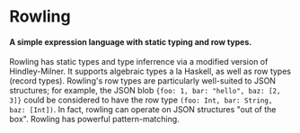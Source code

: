 # Rowling

#### A simple expression language with static typing and row types.

Rowling has static types and type inferrence via a modified version of Hindley-Milner. It supports algebraic types a la Haskell, as well as row types (record types). Rowling's row types are particularly well-suited to JSON structures; for example, the JSON blob `{foo: 1, bar: "hello", baz: [2, 3]}` could be considered to have the row type `(foo: Int, bar: String, baz: [Int])`. In fact, rowling can operate on JSON structures "out of the box". Rowling has powerful pattern-matching.
